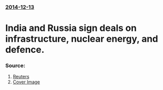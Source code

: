 ### [2014-12-13](/news/2014/12/13/index.md)

# India and Russia sign deals on infrastructure, nuclear energy, and defence. 




### Source:

1. [Reuters](http://www.reuters.com/article/2014/12/11/us-india-russia-idUSKBN0JO2C620141211?feedType=RSS)
1. [Cover Image](http://s2.reutersmedia.net/resources/r/?m=02&d=20141211&t=2&i=998573521&w=&fh=545px&fw=&ll=&pl=&sq=&r=LYNXMPEABA0QE)
